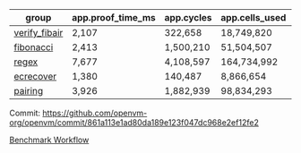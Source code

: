 | group | app.proof_time_ms | app.cycles | app.cells_used | leaf.proof_time_ms | leaf.cycles | leaf.cells_used |
| -- | -- | -- | -- | -- | -- | -- |
| [verify_fibair](https://github.com/openvm-org/openvm/blob/benchmark-results/benchmarks-pr/2032/verify_fibair-861a113e1ad80da189e123f047dc968e2ef12fe2.md) | 2,107 |  322,658 |  18,749,820 |- | - | - |
| [fibonacci](https://github.com/openvm-org/openvm/blob/benchmark-results/benchmarks-pr/2032/fibonacci-861a113e1ad80da189e123f047dc968e2ef12fe2.md) | 2,413 |  1,500,210 |  51,504,507 |- | - | - |
| [regex](https://github.com/openvm-org/openvm/blob/benchmark-results/benchmarks-pr/2032/regex-861a113e1ad80da189e123f047dc968e2ef12fe2.md) | 7,677 |  4,108,597 |  164,734,992 |- | - | - |
| [ecrecover](https://github.com/openvm-org/openvm/blob/benchmark-results/benchmarks-pr/2032/ecrecover-861a113e1ad80da189e123f047dc968e2ef12fe2.md) | 1,380 |  140,487 |  8,866,654 |- | - | - |
| [pairing](https://github.com/openvm-org/openvm/blob/benchmark-results/benchmarks-pr/2032/pairing-861a113e1ad80da189e123f047dc968e2ef12fe2.md) | 3,926 |  1,882,939 |  98,834,293 |- | - | - |


Commit: https://github.com/openvm-org/openvm/commit/861a113e1ad80da189e123f047dc968e2ef12fe2

[Benchmark Workflow](https://github.com/openvm-org/openvm/actions/runs/17137761145)
